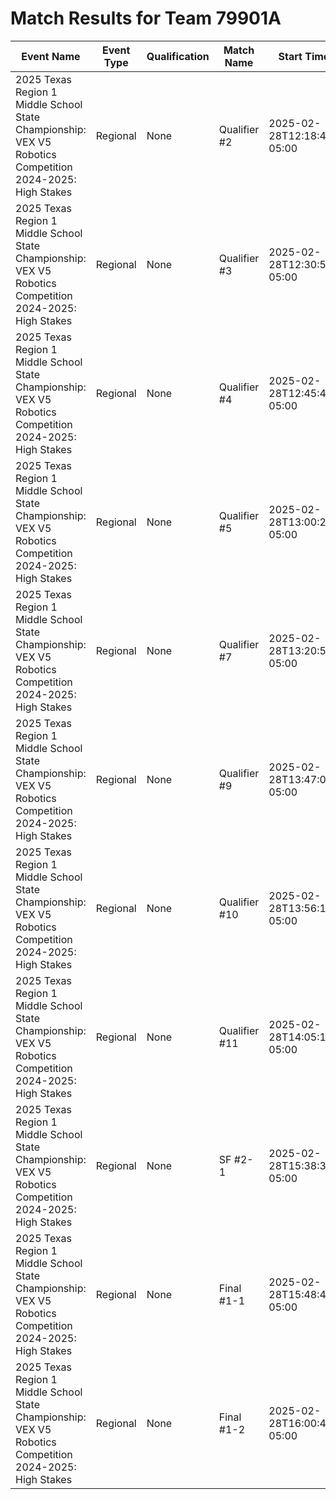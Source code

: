 # Match Results for Team 79901A

| Event Name | Event Type | Qualification | Match Name | Start Time | Team Score | Opponent Score | Winning Margin | Normalised Winning Margin | Verdict | Team Alliance | Winning Alliance | Red Team 1 | Red Team 2 | Blue Team 1 | Blue Team 2 |
|------------|------------|---------------|------------|------------|------------|-----------------|----------------|---------------------------|---------|---------------|------------------|------------|------------|-------------|-------------|
| 2025 Texas Region 1 Middle School State Championship: VEX V5 Robotics Competition 2024-2025: High Stakes | Regional | None | Qualifier #2 | 2025-02-28T12:18:46-05:00 | 6 | 7 | -1 | -0.07692307692307693 | L | red | blue | 79901A | 76976T | 76976S | 45009S |
| 2025 Texas Region 1 Middle School State Championship: VEX V5 Robotics Competition 2024-2025: High Stakes | Regional | None | Qualifier #3 | 2025-02-28T12:30:53-05:00 | 0 | 24 | -24 | -1.0 | L | blue | red | 44585A | 76976U | 79901A | 76976T |
| 2025 Texas Region 1 Middle School State Championship: VEX V5 Robotics Competition 2024-2025: High Stakes | Regional | None | Qualifier #4 | 2025-02-28T12:45:48-05:00 | 0 | 16 | -16 | -1.0 | L | red | blue | 79901A | 45009S | 44585A | 76976S |
| 2025 Texas Region 1 Middle School State Championship: VEX V5 Robotics Competition 2024-2025: High Stakes | Regional | None | Qualifier #5 | 2025-02-28T13:00:22-05:00 | 9 | 3 | 6 | 0.5 | W | blue | blue | 76976T | 45009S | 76976U | 79901A |
| 2025 Texas Region 1 Middle School State Championship: VEX V5 Robotics Competition 2024-2025: High Stakes | Regional | None | Qualifier #7 | 2025-02-28T13:20:52-05:00 | 0 | 5 | -5 | -1.0 | L | red | blue | 44585A | 79901A | 45009S | 76976U |
| 2025 Texas Region 1 Middle School State Championship: VEX V5 Robotics Competition 2024-2025: High Stakes | Regional | None | Qualifier #9 | 2025-02-28T13:47:07-05:00 | 3 | 9 | -6 | -0.5 | L | blue | red | 76976U | 76976S | 79901A | 76976T |
| 2025 Texas Region 1 Middle School State Championship: VEX V5 Robotics Competition 2024-2025: High Stakes | Regional | None | Qualifier #10 | 2025-02-28T13:56:15-05:00 | 3 | 29 | -26 | -0.8125 | L | blue | red | 45009S | 44585A | 76976T | 79901A |
| 2025 Texas Region 1 Middle School State Championship: VEX V5 Robotics Competition 2024-2025: High Stakes | Regional | None | Qualifier #11 | 2025-02-28T14:05:12-05:00 | 4 | 32 | -28 | -0.7777777777777778 | L | red | blue | 76976U | 79901A | 76976S | 44585A |
| 2025 Texas Region 1 Middle School State Championship: VEX V5 Robotics Competition 2024-2025: High Stakes | Regional | None | SF #2-1 | 2025-02-28T15:38:34-05:00 | 9 | 6 | 3 | 0.2 | W | blue | blue | 76976S | 76976T | 76976U | 79901A |
| 2025 Texas Region 1 Middle School State Championship: VEX V5 Robotics Competition 2024-2025: High Stakes | Regional | None | Final #1-1 | 2025-02-28T15:48:44-05:00 | 6 | 23 | -17 | -0.5862068965517241 | L | blue | red | 44585A | 45009S | 76976U | 79901A |
| 2025 Texas Region 1 Middle School State Championship: VEX V5 Robotics Competition 2024-2025: High Stakes | Regional | None | Final #1-2 | 2025-02-28T16:00:43-05:00 | 12 | 23 | -11 | -0.3142857142857143 | L | blue | red | 44585A | 45009S | 76976U | 79901A |
